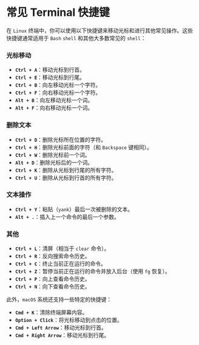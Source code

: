 # 常见 Terminal 快捷键

在 `Linux` 终端中，你可以使用以下快捷键来移动光标和进行其他常见操作。这些快捷键通常适用于 `Bash` `shell` 和其他大多数常见的 `shell`：

### 光标移动

- **`Ctrl + A`**：移动光标到行首。
- **`Ctrl + E`**：移动光标到行尾。
- **`Ctrl + B`**：向左移动光标一个字符。
- **`Ctrl + F`**：向右移动光标一个字符。
- **`Alt + B`**：向左移动光标一个词。
- **`Alt + F`**：向右移动光标一个词。

### 删除文本

- **`Ctrl + D`**：删除光标所在位置的字符。
- **`Ctrl + H`**：删除光标前面的字符（和 `Backspace` 键相同）。
- **`Ctrl + W`**：删除光标前一个词。
- **`Alt + D`**：删除光标后的一个词。
- **`Ctrl + K`**：删除从光标到行尾的所有字符。
- **`Ctrl + U`**：删除从光标到行首的所有字符。

### 文本操作

- **`Ctrl + Y`**：粘贴（`yank`）最后一次被删除的文本。
- **`Alt + .`**：插入上一个命令的最后一个参数。

### 其他

- **`Ctrl + L`**：清屏（相当于 `clear` 命令）。
- **`Ctrl + R`**：反向搜索命令历史。
- **`Ctrl + C`**：终止当前正在运行的命令。
- **`Ctrl + Z`**：暂停当前正在运行的命令并放入后台（使用 `fg` 恢复）。
- **`Ctrl + P`**：向上查看命令历史。
- **`Ctrl + N`**：向下查看命令历史。

此外，`macOS` 系统还支持一些特定的快捷键：

- **`Cmd + K`**：清除终端屏幕内容。
- **`Option + Click`**：将光标移动到点击的位置。
- **`Cmd + Left Arrow`**：移动光标到行首。
- **`Cmd + Right Arrow`**：移动光标到行尾。
